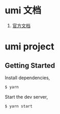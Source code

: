 # umi 文档
1. [官方文档](https://umijs.org/)
# umi project

## Getting Started

Install dependencies,

```bash
$ yarn
```

Start the dev server,

```bash
$ yarn start
```
